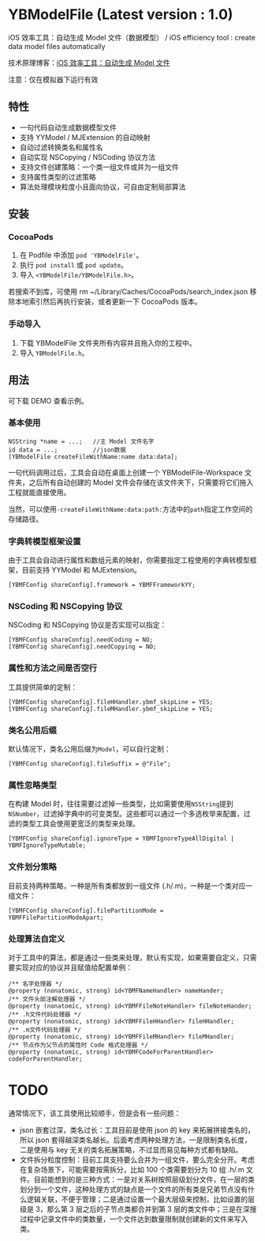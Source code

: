 # YBModelFile (Latest version : 1.0)

iOS 效率工具：自动生成 Model 文件（数据模型） / iOS efficiency tool : create data model files automatically

技术原理博客：[iOS 效率工具：自动生成 Model 文件](https://www.jianshu.com/p/f30cf05054c6)

注意：仅在模拟器下运行有效

## 特性

- 一句代码自动生成数据模型文件
- 支持 YYModel / MJExtension 的自动映射
- 自动过滤转换类名和属性名
- 自动实现 NSCopying / NSCoding 协议方法
- 支持文件创建策略：一个类一组文件或并为一组文件
- 支持属性类型的过滤策略
- 算法处理模块粒度小且面向协议，可自由定制局部算法



## 安装

### CocoaPods

1. 在 Podfile 中添加 `pod 'YBModelFile'`。
2. 执行 `pod install` 或 `pod update`。
3. 导入 `<YBModelFile/YBModelFile.h>`。

若搜索不到库，可使用 rm ~/Library/Caches/CocoaPods/search_index.json 移除本地索引然后再执行安装，或者更新一下 CocoaPods 版本。

### 手动导入

1. 下载 YBModelFile 文件夹所有内容并且拖入你的工程中。
2. 导入 `YBModelFile.h`。


## 用法

可下载 DEMO 查看示例。

### 基本使用

```objc
NSString *name = ...;   //主 Model 文件名字
id data = ...;          //json数据
[YBModelFile createFileWithName:name data:data];
```
一句代码调用过后，工具会自动在桌面上创建一个 YBModelFile-Workspace 文件夹，之后所有自动创建的 Model 文件会存储在该文件夹下，只需要将它们拖入工程就能直接使用。

当然，可以使用`-createFileWithName:data:path:`方法中的`path`指定工作空间的存储路径。

### 字典转模型框架设置

由于工具会自动进行属性和数组元素的映射，你需要指定工程使用的字典转模型框架，目前支持 YYModel 和 MJExtension。
```objc
[YBMFConfig shareConfig].framework = YBMFFrameworkYY;
```

### NSCoding 和 NSCopying 协议

NSCoding 和 NSCopying 协议是否实现可以指定：
```objc
[YBMFConfig shareConfig].needCoding = NO;
[YBMFConfig shareConfig].needCopying = NO;
```

### 属性和方法之间是否空行

工具提供简单的定制：
```objc
[YBMFConfig shareConfig].fileHHandler.ybmf_skipLine = YES;
[YBMFConfig shareConfig].fileMHandler.ybmf_skipLine = YES;
```

### 类名公用后缀

默认情况下，类名公用后缀为`Model`，可以自行定制：
```objc
[YBMFConfig shareConfig].fileSuffix = @"File";
```

### 属性忽略类型

在构建 Model 时，往往需要过滤掉一些类型，比如需要使用`NSString`提到`NSNumber`，过滤掉字典中的可变类型。这些都可以通过一个多选枚举来配置，过滤的类型工具会使用更宽泛的类型来处理。
```objc
[YBMFConfig shareConfig].ignoreType = YBMFIgnoreTypeAllDigital | YBMFIgnoreTypeMutable;
```

### 文件划分策略

目前支持两种策略，一种是所有类都放到一组文件 (.h/.m)，一种是一个类对应一组文件：
```objc
[YBMFConfig shareConfig].filePartitionMode = YBMFFilePartitionModeApart;
```

### 处理算法自定义

对于工具中的算法，都是通过一些类来处理，默认有实现，如果需要自定义，只需要实现对应的协议并且赋值给配置单例：
```objc
/** 名字处理器 */
@property (nonatomic, strong) id<YBMFNameHandler> nameHander;
/** 文件头部注解处理器 */
@property (nonatomic, strong) id<YBMFFileNoteHandler> fileNoteHander;
/** .h文件代码处理器 */
@property (nonatomic, strong) id<YBMFFileHHandler> fileHHandler;
/** .m文件代码处理器 */
@property (nonatomic, strong) id<YBMFFileMHandler> fileMHandler;
/** 节点作为父节点的属性时 Code 格式处理器 */
@property (nonatomic, strong) id<YBMFCodeForParentHandler> codeForParentHandler;
```


# TODO

通常情况下，该工具使用比较顺手，但是会有一些问题：
- json 嵌套过深，类名过长：工具目前是使用 json 的 key 来拓展拼接类名的，所以 json 套得越深类名越长。后面考虑两种处理方法，一是限制类名长度，二是使用与 key 无关的类名拓展策略，不过显而易见每种方式都有缺陷。
- 文件拆分粒度控制：目前工具支持要么合并为一组文件，要么完全分开。考虑在复杂场景下，可能需要按需拆分，比如 100 个类需要划分为 10 组 .h/.m 文件。目前能想到的是三种方式：一是对关系树按照层级划分文件，在一层的类划分到一个文件，这种处理方式的缺点是一个文件的所有类是兄弟节点没有什么逻辑关联，不便于管理；二是通过设置一个最大层级来控制，比如设置的层级是 3，那么第 3 层之后的子节点类都合并到第 3 层的类文件中；三是在深搜过程中记录文件中的类数量，一个文件达到数量限制就创建新的文件来写入类。
